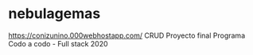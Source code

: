 # nebulagemas
https://conizunino.000webhostapp.com/
CRUD
Proyecto final Programa Codo a codo - Full stack 2020

